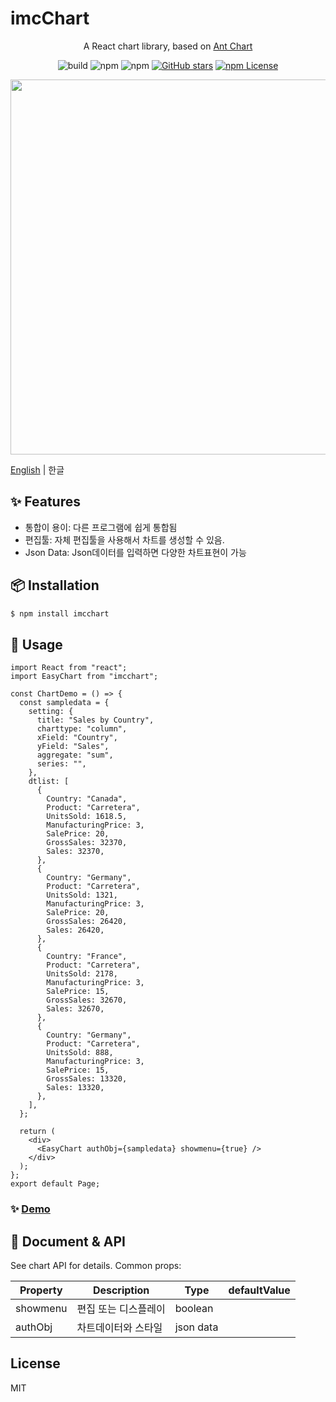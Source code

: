 # imcChart

<div align="center">

A React chart library, based on [Ant Chart](https://github.com/antvis/G2Plot)

![build](https://github.com/ant-design/ant-design-charts/workflows/build/badge.svg)
![npm](https://img.shields.io/npm/v/@ant-design/charts)
![npm](https://img.shields.io/npm/dm/@ant-design/charts)
[![GitHub stars](https://img.shields.io/github/stars/ant-design/ant-design-charts)](https://github.com/ant-design/ant-design-charts/stargazers)
[![npm License](https://img.shields.io/npm/l/@ant-design/charts.svg)](https://www.npmjs.com/package/@ant-design/charts)

</div>

<div align="center">
<img src="https://i.ibb.co/LP9mPFg/imcchart-edit.png" width="600">
</div>

[English](./README.md) | 한글

## ✨ Features

- 통합이 용이: 다른 프로그램에 쉽게 통합됨
- 편집툴: 자체 편집툴을 사용해서 차트를 생성할 수 있음.
- Json Data: Json데이터를 입력하면 다양한 차트표현이 가능

## 📦 Installation

```bash | pure
$ npm install imcchart
```

## 🔨 Usage

```tsx | pure
import React from "react";
import EasyChart from "imcchart";

const ChartDemo = () => {
  const sampledata = {
    setting: {
      title: "Sales by Country",
      charttype: "column",
      xField: "Country",
      yField: "Sales",
      aggregate: "sum",
      series: "",
    },
    dtlist: [
      {
        Country: "Canada",
        Product: "Carretera",
        UnitsSold: 1618.5,
        ManufacturingPrice: 3,
        SalePrice: 20,
        GrossSales: 32370,
        Sales: 32370,
      },
      {
        Country: "Germany",
        Product: "Carretera",
        UnitsSold: 1321,
        ManufacturingPrice: 3,
        SalePrice: 20,
        GrossSales: 26420,
        Sales: 26420,
      },
      {
        Country: "France",
        Product: "Carretera",
        UnitsSold: 2178,
        ManufacturingPrice: 3,
        SalePrice: 15,
        GrossSales: 32670,
        Sales: 32670,
      },
      {
        Country: "Germany",
        Product: "Carretera",
        UnitsSold: 888,
        ManufacturingPrice: 3,
        SalePrice: 15,
        GrossSales: 13320,
        Sales: 13320,
      },
    ],
  };

  return (
    <div>
      <EasyChart authObj={sampledata} showmenu={true} />
    </div>
  );
};
export default Page;
```

### ✨ [Demo](http://imcmaster.iptime.org:5009)

## 📜 Document & API

See chart API for details. Common props:

| Property | Description          | Type      | defaultValue |
| -------- | -------------------- | --------- | ------------ |
| showmenu | 편집 또는 디스플레이 | boolean   |              |
| authObj  | 차트데이터와 스타일  | json data |              |

## License

MIT
